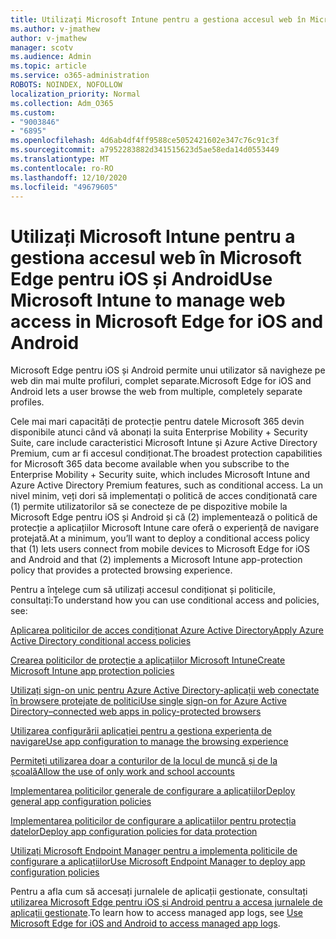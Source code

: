 ```yaml
---
title: Utilizați Microsoft Intune pentru a gestiona accesul web în Microsoft Edge pentru iOS și Android
ms.author: v-jmathew
author: v-jmathew
manager: scotv
ms.audience: Admin
ms.topic: article
ms.service: o365-administration
ROBOTS: NOINDEX, NOFOLLOW
localization_priority: Normal
ms.collection: Adm_O365
ms.custom:
- "9003846"
- "6895"
ms.openlocfilehash: 4d6ab4df4ff9588ce5052421602e347c76c91c3f
ms.sourcegitcommit: a7952283882d341515623d5ae58eda14d0553449
ms.translationtype: MT
ms.contentlocale: ro-RO
ms.lasthandoff: 12/10/2020
ms.locfileid: "49679605"
---
```

# <a name="use-microsoft-intune-to-manage-web-access-in-microsoft-edge-for-ios-and-android"></a><span data-ttu-id="954f2-102">Utilizați Microsoft Intune pentru a gestiona accesul web în Microsoft Edge pentru iOS și Android</span><span class="sxs-lookup"><span data-stu-id="954f2-102">Use Microsoft Intune to manage web access in Microsoft Edge for iOS and Android</span></span>

<span data-ttu-id="954f2-103">Microsoft Edge pentru iOS și Android permite unui utilizator să navigheze pe web din mai multe profiluri, complet separate.</span><span class="sxs-lookup"><span data-stu-id="954f2-103">Microsoft Edge for iOS and Android lets a user browse the web from multiple, completely separate profiles.</span></span>

<span data-ttu-id="954f2-104">Cele mai mari capacități de protecție pentru datele Microsoft 365 devin disponibile atunci când vă abonați la suita Enterprise Mobility + Security Suite, care include caracteristici Microsoft Intune și Azure Active Directory Premium, cum ar fi accesul condiționat.</span><span class="sxs-lookup"><span data-stu-id="954f2-104">The broadest protection capabilities for Microsoft 365 data become available when you subscribe to the Enterprise Mobility + Security suite, which includes Microsoft Intune and Azure Active Directory Premium features, such as conditional access.</span></span> <span data-ttu-id="954f2-105">La un nivel minim, veți dori să implementați o politică de acces condiționată care (1) permite utilizatorilor să se conecteze de pe dispozitive mobile la Microsoft Edge pentru iOS și Android și că (2) implementează o politică de protecție a aplicațiilor Microsoft Intune care oferă o experiență de navigare protejată.</span><span class="sxs-lookup"><span data-stu-id="954f2-105">At a minimum, you’ll want to deploy a conditional access policy that (1) lets users connect from mobile devices to Microsoft Edge for iOS and Android and that (2) implements a Microsoft Intune app-protection policy that provides a protected browsing experience.</span></span>

<span data-ttu-id="954f2-106">Pentru a înțelege cum să utilizați accesul condiționat și politicile, consultați:</span><span class="sxs-lookup"><span data-stu-id="954f2-106">To understand how you can use conditional access and policies, see:</span></span>

[<span data-ttu-id="954f2-107">Aplicarea politicilor de acces condiționat Azure Active Directory</span><span class="sxs-lookup"><span data-stu-id="954f2-107">Apply Azure Active Directory conditional access policies</span></span>](https://go.microsoft.com/fwlink/?linkid=2132481)

[<span data-ttu-id="954f2-108">Crearea politicilor de protecție a aplicațiilor Microsoft Intune</span><span class="sxs-lookup"><span data-stu-id="954f2-108">Create Microsoft Intune app protection policies</span></span>](https://go.microsoft.com/fwlink/?linkid=2132651)

[<span data-ttu-id="954f2-109">Utilizați sign-on unic pentru Azure Active Directory-aplicații web conectate în browsere protejate de politici</span><span class="sxs-lookup"><span data-stu-id="954f2-109">Use single sign-on for Azure Active Directory–connected web apps in policy-protected browsers</span></span>](https://go.microsoft.com/fwlink/?linkid=2132482)

[<span data-ttu-id="954f2-110">Utilizarea configurării aplicației pentru a gestiona experiența de navigare</span><span class="sxs-lookup"><span data-stu-id="954f2-110">Use app configuration to manage the browsing experience</span></span>](https://go.microsoft.com/fwlink/?linkid=2132483)

[<span data-ttu-id="954f2-111">Permiteți utilizarea doar a conturilor de la locul de muncă și de la școală</span><span class="sxs-lookup"><span data-stu-id="954f2-111">Allow the use of only work and school accounts</span></span>](https://go.microsoft.com/fwlink/?linkid=2132652)

[<span data-ttu-id="954f2-112">Implementarea politicilor generale de configurare a aplicațiilor</span><span class="sxs-lookup"><span data-stu-id="954f2-112">Deploy general app configuration policies</span></span>](https://go.microsoft.com/fwlink/?linkid=2132653)

[<span data-ttu-id="954f2-113">Implementarea politicilor de configurare a aplicațiilor pentru protecția datelor</span><span class="sxs-lookup"><span data-stu-id="954f2-113">Deploy app configuration policies for data protection</span></span>](https://go.microsoft.com/fwlink/?linkid=2132654)

[<span data-ttu-id="954f2-114">Utilizați Microsoft Endpoint Manager pentru a implementa politicile de configurare a aplicațiilor</span><span class="sxs-lookup"><span data-stu-id="954f2-114">Use Microsoft Endpoint Manager to deploy app configuration policies</span></span>](https://go.microsoft.com/fwlink/?linkid=2132707)

<span data-ttu-id="954f2-115">Pentru a afla cum să accesați jurnalele de aplicații gestionate, consultați [utilizarea Microsoft Edge pentru iOS și Android pentru a accesa jurnalele de aplicații gestionate](https://go.microsoft.com/fwlink/?linkid=2132578).</span><span class="sxs-lookup"><span data-stu-id="954f2-115">To learn how to access managed app logs, see [Use Microsoft Edge for iOS and Android to access managed app logs](https://go.microsoft.com/fwlink/?linkid=2132578).</span></span>
